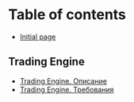 # Table of contents

* [Initial page](README.md)

## Trading Engine

* [Trading Engine. Описание](trading-engine/trading-engine.-opisanie.md)
* [Trading Engine. Требования](trading-engine/trading-engine.-trebovaniya.md)

